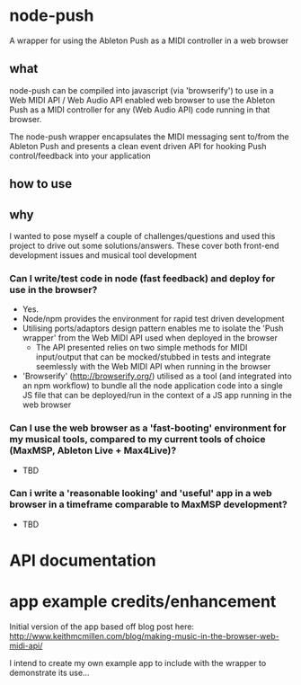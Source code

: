 # node-push
A wrapper for using the Ableton Push as a MIDI controller in a web browser

## what

node-push can be compiled into javascript (via 'browserify') to use in a Web MIDI API / Web Audio API enabled web browser to use the Ableton Push as a MIDI controller for any (Web Audio API) code running in that browser.

The node-push wrapper encapsulates the MIDI messaging sent to/from the Ableton Push and presents a clean event driven API for hooking Push control/feedback into your application

## how to use

## why

I wanted to pose myself a couple of challenges/questions and used this project to drive out some solutions/answers. These cover both front-end development issues and musical tool development

### Can I write/test code in node (fast feedback) and deploy for use in the browser?
- Yes.
- Node/npm provides the environment for rapid test driven development
- Utilising ports/adaptors design pattern enables me to isolate the 'Push wrapper' from the Web MIDI API used when deployed in the browser
  - The API presented relies on two simple methods for MIDI input/output that can be mocked/stubbed in tests and integrate seemlessly with the Web MIDI API when running in the browser
- 'Browserify' (http://browserify.org/) utilised as a tool (and integrated into an npm workflow) to bundle all the node application code into a single JS file that can be deployed/run in the context of a JS app running in the web browser

### Can I use the web browser as a 'fast-booting' environment for my musical tools, compared to my current tools of choice (MaxMSP, Ableton Live + Max4Live)?
- TBD

### Can i write a 'reasonable looking' and 'useful' app in a web browser in a timeframe comparable to MaxMSP development?
- TBD

# API documentation

# app example credits/enhancement

Initial version of the app based off blog post here: http://www.keithmcmillen.com/blog/making-music-in-the-browser-web-midi-api/

I intend to create my own example app to include with the wrapper to demonstrate its use...